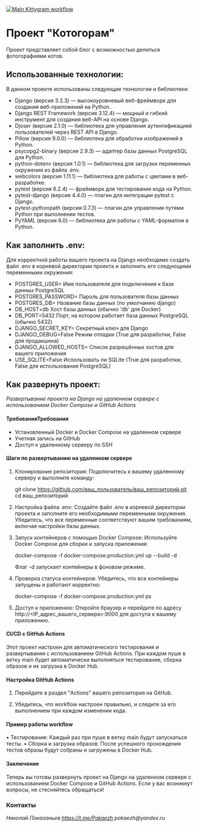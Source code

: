 [![Main Kittygram workflow](https://github.com/Pokaezh/kittygram_final/actions/workflows/main.yml/badge.svg)](https://github.com/Pokaezh/kittygram_final/actions/workflows/main.yml) 

# Проект "Котогорам"

Проект представляет собой блог с возможностью делиться фотогорафиями котов.

## Использованные технологии:

В данном проекте использованы следующие технологии и библиотеки:

- Django (версия 3.2.3) — высокоуровневый веб-фреймворк для создания веб-приложений на Python.
- Django REST Framework (версия 3.12.4) — мощный и гибкий инструмент для создания веб-API на основе Django.
- Djoser (версия 2.1.0) — библиотека для управления аутентификацией пользователей через REST API в Django.
- Pillow (версия 9.0.0) — библиотека для обработки изображений в Python.
- psycopg2-binary (версия 2.9.3) — адаптер базы данных PostgreSQL для Python.
- python-dotenv (версия 1.0.1) — библиотека для загрузки переменных окружения из файла .env.
- webcolors (версия 1.11.1) — библиотека для работы с цветами в веб-разработке.
- pytest (версия 6.2.4) — фреймворк для тестирования кода на Python.
- pytest-django (версия 4.4.0) — плагин для интеграции pytest с Django.
- pytest-pythonpath (версия 0.7.3) — плагин для управления путями Python при выполнении тестов.
- PyYAML (версия 6.0) — библиотека для работы с YAML-форматом в Python.

## Как заполнить .env:
Для корректной работы вашего проекта на Django необходимо создать файл .env в корневой директории проекта и заполнить его следующими переменными окружения:

- POSTGRES_USER=           Имя пользователя для подключения к базе данных PostgreSQL
- POSTGRES_PASSWORD=       Пароль для пользователя базы данных
- POSTGRES_DB=             Название базы данных (по умолчанию django)
- DB_HOST=db               Хост базы данных (обычно 'db' для Docker)
- DB_PORT=5432             Порт, на котором работает база данных PostgreSQL (обычно 5432)
- DJANGO_SECRET_KEY=       Секретный ключ для Django
- DJANGO_DEBUG=False       Режим отладки (True для разработки, False для продакшена)
- DJANGO_ALLOWED_HOSTS=    Список разрешённых хостов для вашего приложения
- USE_SQLITE=False         Использовать ли SQLite (True для разработки, False для использования PostgreSQL)

## Как развернуть проект:

*Развертывание проекта на Django на удаленном сервере с использованием Docker Compose и GitHub Actions*

#### ТребованияТребования

- Установленный Docker и Docker Compose на удаленном сервере
- Учетная запись на GitHub
- Доступ к удаленному серверу по SSH

#### Шаги по развертыванию на удаленном сервере

1. Клонирование репозитория:
   Подключитесь к вашему удаленному серверу и выполните команду:
   
   git clone https://github.com/ваш_пользователь/ваш_репозиторий.git
   cd ваш_репозиторий
   

2. Настройка файла .env:
   Создайте файл .env в корневой директории проекта и заполните его необходимыми переменными окружения. Убедитесь, что все переменные соответствуют вашим требованиям, включая настройки базы данных.

3. Запуск контейнеров с помощью Docker Compose:
   Используйте Docker Compose для сборки и запуска приложения:
   
   docker-compose -f docker-compose.production.yml up --build -d
   
   Флаг -d запускает контейнеры в фоновом режиме.

4. Проверка статуса контейнеров:
   Убедитесь, что все контейнеры запущены и работают корректно:
   
   docker-compose -f docker-compose.production.yml ps
   

5. Доступ к приложению:
   Откройте браузер и перейдите по адресу http://<IP_адрес_вашего_сервера>:9000 для доступа к вашему приложению.

#### CI/CD с GitHub Actions

Этот проект настроен для автоматического тестирования и развертывания с использованием GitHub Actions. При каждом пуше в ветку main будет автоматически выполняться тестирование, сборка образов и их загрузка в Docker Hub.

#### Настройка GitHub Actions

1. Перейдите в раздел "Actions" вашего репозитория на GitHub.

2. Убедитесь, что workflow настроен правильно, и следите за его выполнением при каждом изменении кода.

#### Пример работы workflow

• Тестирование: Каждый раз при пуше в ветку main будут запускаться тесты.
• Сборка и загрузка образов: После успешного прохождения тестов образы будут собраны и загружены в Docker Hub.

#### Заключение

Теперь вы готовы развернуть проект на Django на удаленном сервере с использованием Docker Compose и GitHub Actions. Если у вас возникнут вопросы, не стесняйтесь обращаться!

### Контакты
_Николай Показаньев   https://t.me/Pokaezh   pokaezh@yandex.ru_
